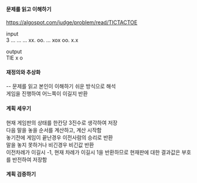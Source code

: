 #### 문제를 읽고 이해하기
https://algospot.com/judge/problem/read/TICTACTOE

input</br>
3
...
...
...
xx.
oo.
...
xox
oo.
x.x


output</br>
TIE
x
o 
 
#### 재정의와 추상화<br>
-- 문제를 읽고 본인이 이해하기 쉬운 방식으로 해석<br>
게임을 진행하여 어느쪽이 이길지 반환

#### 계획 세우기<br>
현재 게임판의 상태를 한칸당 3진수로 생각하여 저장<br>
다음 말을 놓을 순서를 계산하고, 계산 시작함<br>
놓기전에 게임이 끝난경우 이전사람의 승리로 반환<br>
말을 놓지 못하거나 비긴경우 비긴값 반환<br>
이전차례가 이길시 -1, 현재 차례가 이길시 1을 반환하므로 현재판에 대한 결과값은 부호를 반전하여 저장함<br>  

#### 계획 검증하기

